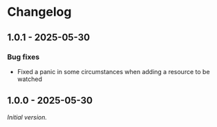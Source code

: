 # Changelog

## 1.0.1 - 2025-05-30

### Bug fixes

- Fixed a panic in some circumstances when adding a resource to be watched

## 1.0.0 - 2025-05-30

_Initial version._